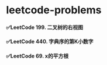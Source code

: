 # leetcode-problems
#### ✅LeetCode 199. 二叉树的右视图

#### ✅LeetCode 440. 字典序的第K小数字

#### ✅LeetCode 69. x的平方根